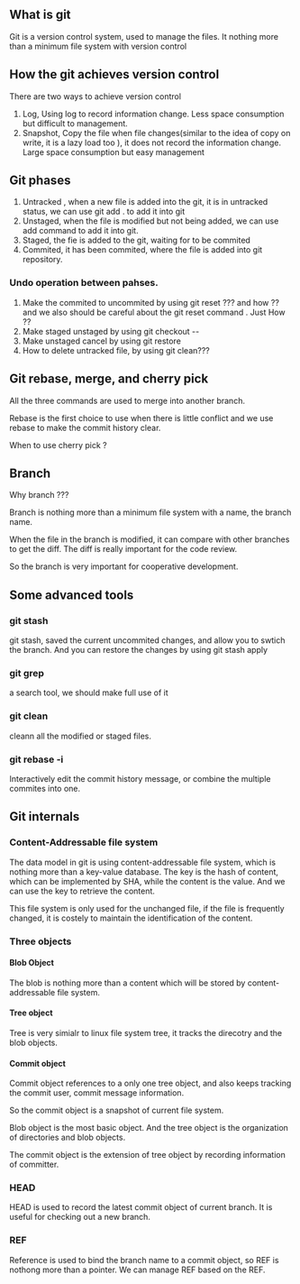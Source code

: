 ## What is git 

Git is a version control system, used to manage the files. It nothing more than a minimum file system with version control 

## How the git achieves version control 

There are two ways to achieve version control 

1. Log,  Using log to record information change. Less space consumption  but difficult to management. 
2. Snapshot, Copy the file when file changes(similar to the idea of copy on write, it is a lazy load too ), it does not record the information change.   Large space consumption but easy management 


## Git phases

1. Untracked , when a new file is added into the git, it is in untracked status, we can use git add .  to add it into git
2. Unstaged, when the file is modified but not being added, we can use add command to add it into git.
3. Staged,  the fie is added to the git, waiting for to be commited 
4. Commited, it has been commited, where the file is added into git repository. 

### Undo operation between pahses. 

1. Make the commited to uncommited  by using git reset ??? and how ?? and we also should be careful about the git reset command .
   Just How ?? 
2. Make staged unstaged  by using git checkout -- 
3. Make unstaged cancel by using git restore 
4. How to delete untracked file, by using git clean??? 

## Git rebase, merge, and cherry pick 

All the three commands are used to merge into another branch. 

Rebase is the first choice to use when there is little conflict and we use rebase to make the commit history clear. 

When to use cherry pick ?

## Branch 
Why branch ???

Branch is nothing more than a minimum file system with a name, the branch name.

When the file in the branch is modified, it can compare with other branches to get the diff. The diff is really important for the code review. 

So the branch is very important for cooperative development. 


## Some advanced tools 


### git stash 

git stash, saved the current uncommited changes, and allow you to swtich the branch. And you can restore the changes by using git stash apply

### git grep

a search tool, we should make full use of it 

### git clean 

cleann all the modified or staged files. 

### git rebase -i 
Interactively edit the commit history message, or combine the multiple commites into one. 


## Git internals 

### Content-Addressable  file system

The data model in git is using content-addressable file system, which is nothing more than a key-value database. The key is the hash of content, which can be implemented by SHA, while the content is the value. And we can use the key to retrieve the content.  

This file system is only used for the unchanged file, if the file is frequently changed, it is costely to maintain the identification of the content. 

### Three objects 

#### Blob Object 
The blob is nothing more than a content which will be stored by content-addressable file system. 

#### Tree object

Tree is very simialr to linux file system tree, it tracks the direcotry and the blob objects. 

#### Commit object

Commit object references to a only one tree object, and also keeps tracking the commit user, commit message information.

So the commit object is a snapshot of current file system. 

Blob object is the most basic object. And the tree object is the organization of directories and blob objects. 

The commit object is the extension of tree object by recording information of committer.

### HEAD

HEAD is used to record the latest commit object of current branch.  It is useful for checking out a new branch.

### REF

Reference is used to bind the branch name to a commit object, so REF is nothong more than a pointer. We can manage REF based on the REF. 
